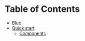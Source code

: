 # Table of Contents

* [Blue](../README.md)
* [Quick start](./quick-start/README.md)
  * [Components](./quick-start/components.md)
